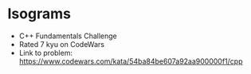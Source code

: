 # Isograms

* C++ Fundamentals Challenge
* Rated 7 kyu on CodeWars
* Link to problem: https://www.codewars.com/kata/54ba84be607a92aa900000f1/cpp